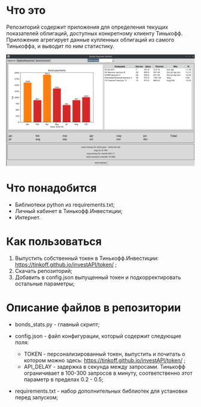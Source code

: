 # Что это
Репозиторий содержит приложения для определения текущих показателей облигаций, доступных конкретному клиенту Тинькофф. Приложение агрегирует данные купленных облигаций из самого Тинькоффа, и выводит по ним статистику.

![Screenshot](applicaton.png)


# Что понадобится
- Библиотеки python из requirements.txt;
- Личный кабинет в Тинькофф.Инвестиции;
- Интернет.

# Как пользоваться
1. Выпустить собственный токен в Тинькофф.Инвестиции: https://tinkoff.github.io/investAPI/token/ ;
2. Скачать репозиторий;
3. Добавить в config.json выпущенный токен и подкорректировать остальные параметры;


# Описание файлов в репозитории
- bonds_stats.py - главный скрипт;
- config.json - файл конфигурации, который содержит следующие поля:
	- TOKEN - персонализированный токен, выпустить и почитать о котором можно здесь: https://tinkoff.github.io/investAPI/token/ ;
	- API_DELAY - задержка в секунда между запросами. Тинькофф ограничивает в 100-300 запросов в минуту, соответственно этот параметр в пределах 0.2 - 0.5;

- requirements.txt - набор дополнительных библиотек для установки перед запуском;

